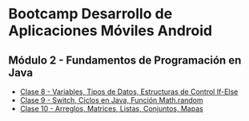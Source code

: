 # Bootcamp Desarrollo de Aplicaciones Móviles Android
## Módulo 2 - Fundamentos de Programación en Java

- [Clase 8 - Variables, Tipos de Datos, Estructuras de Control If-Else](https://github.com/cTapiaDev/bootcamp_diurno_java_m2/tree/main/src/clase8)
- [Clase 9 - Switch, Ciclos en Java, Función Math.random](https://github.com/cTapiaDev/bootcamp_diurno_java_m2/tree/main/src/clase9)
- [Clase 10 - Arreglos, Matrices, Listas, Conjuntos, Mapas](https://github.com/cTapiaDev/bootcamp_android_java_diurno/tree/main/src/clase10)
